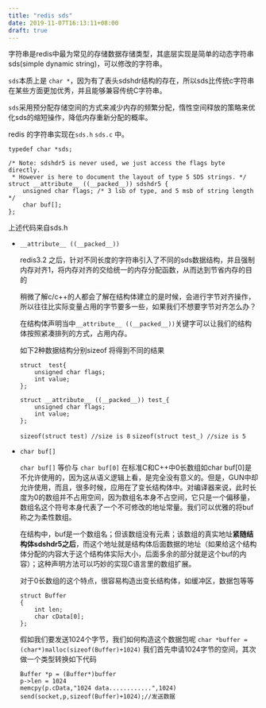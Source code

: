 ```yaml
---
title: "redis sds"
date: 2019-11-07T16:13:11+08:00
draft: true
---
```


字符串是redis中最为常见的存储数据存储类型，其底层实现是简单的动态字符串sds(simple dynamic string)，可以修改的字符串。

`sds`本质上是 `char *`，因为有了表头sdshdr结构的存在，所以sds比传统c字符串在某些方面更加优秀，并且能够兼容传统C字符串。

`sds`采用预分配存储空间的方式来减少内存的频繁分配，惰性空间释放的策略来优化sds的缩短操作，降低内存重新分配的概率。

redis 的字符串实现在`sds.h` `sds.c` 中。

```
typedef char *sds;

/* Note: sdshdr5 is never used, we just access the flags byte directly.
 * However is here to document the layout of type 5 SDS strings. */
struct __attribute__ ((__packed__)) sdshdr5 {
    unsigned char flags; /* 3 lsb of type, and 5 msb of string length */
    char buf[];
};
```
上述代码来自sds.h

* `__attribute__ ((__packed__))`

    redis3.2 之后，针对不同长度的字符串引入了不同的sds数据结构，并且强制内存对齐1，将内存对齐的交给统一的内存分配函数，从而达到节省内存的目的

    稍微了解c/c++的人都会了解在结构体建立的是时候，会进行字节对齐操作，所以往往比实际变量占用的字节要多一些，如果我们不想要字节对齐怎么办？

    在结构体声明当中`__attribute__ ((__packed__))`关键字可以让我们的结构体按照紧凑排列的方式，占用内存。

    如下2种数据结构分别sizeof 将得到不同的结果
    ```
    struct  test{
        unsigned char flags;
        int value;
    };

    struct __attribute__ ((__packed__)) test_{
        unsigned char flags;
        int value;
    };
    ```

    `sizeof(struct test) //size is 8`
    `sizeof(struct test_) //size is 5`

* `char buf[]`

    `char buf[]` 等价与 `char buf[0]` 在标准C和C++中0长数组如char buf[0]是不允许使用的，因为这从语义逻辑上看，是完全没有意义的。但是，GUN中却允许使用，而且，很多时候，应用在了变长结构体中。对编译器来说，此时长度为0的数组并不占用空间，因为数组名本身不占空间，它只是一个偏移量， 数组名这个符号本身代表了一个不可修改的地址常量。我们可以优雅的将buf称之为柔性数组。

    在结构中，buf是一个数组名；但该数组没有元素；该数组的真实地址**紧随结构体sdshdr5之后**，而这个地址就是结构体后面数据的地址（如果给这个结构体分配的内容大于这个结构体实际大小，后面多余的部分就是这个buf的内容）；这种声明方法可以巧妙的实现C语言里的数组扩展。

    对于0长数组的这个特点，很容易构造出变长结构体，如缓冲区，数据包等等
    ```
    struct Buffer
    {
        int len;
        char cData[0];
    };
    ```
    假如我们要发送1024个字节，我们如何构造这个数据包呢
    `char *buffer = (char*)malloc(sizeof(Buffer)+1024)`
    我们首先申请1024字节的空间，其次做一个类型转换如下代码
    ```
    Buffer *p = (Buffer*)buffer
    p->len = 1024
    memcpy(p.cData,"1024 data............",1024)
    send(socket,p,sizeof(Buffer)+1024);//发送数据
    ```
    
